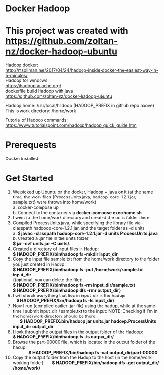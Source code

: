 # Docker Hadoop
# This project was created with https://github.com/zoltan-nz/docker-hadoop-ubuntu 

Hadoop docker:  
http://msoliman.me/2017/04/24/hadoop-inside-docker-the-easiest-way-in-5-minutes/   
Hadoop for windows:  
https://hadoop.apache.org/  
dockerfile build Hadoop with java  
https://github.com/zoltan-nz/docker-hadoop-ubuntu  

Hadoop home: /usr/local/hadoop (HADOOP_PREFIX in github repo above)
This is work directory: /home/work

Tutorial of Hadoop commands:
https://www.tutorialspoint.com/hadoop/hadoop_quick_guide.htm 
# Prerequests  
Docker installed  
# Get  Started  

1. We picked up Ubuntu on the docker, Hadoop + java on it (at the same time, the work files {ProcessUnits.java, hadoop-core-1.2.1.jar, sample.txt} were thrown into home/work)  
  a. docker-compose up  
  b. Connect to the container via **docker-compose exec home sh**  
2. I went to the home/work directory and created the units folder there  
3. Compiled ProcessUnits.java, while specifying the library file via -classpath hadooop-core-1.2.1.jar, and the target folder as -d units  
  a. **$ javac -classpath hadoop-core-1.2.1.jar -d units ProcessUnits.java** 
  b. Created a .jar file in the units folder  
  **$ jar -cvf units.jar -C units/.**  
4. Created a directory of input files in Hadup:  
**$ HADOOP_PREFIX/bin/hadoop fs -mkdir input_dir**  
5. Copy the input file sample.txt from the home/work directory to the folder you just created in Hadup:  
**$ HADOOP_PREFIX/bin/hadoop fs -put /home/work/sample.txt input_dir**  
{(optional, you can delete the file):  
**$ HADOOP_PREFIX/bin/hadoop fs -rm input_dir/sample.txt   
$ HADOOP_PREFIX/bin/hadoop dfs -rmr output_dir**}  
6. I will check everything that lies in input_dir in the hadup:  
   **$ HADOOP_PREFIX/bin/hadoop fs -ls input_dir/**  
7. Now I run (compiled earlier .jar file) using the hadup, while at the same time I submit input_dir / sample.txt to the input:
NOTE: Checking if I’m in the home/work directory should be there.  
      **$ HADOOP_PREFIX/bin/hadoop jar units.jar hadoop.ProcessUnits input_dir output_dir**  
8. I look through the output files in the output folder of the Hadoop:  
**$ HADOOP_PREFIX/bin/hadoop fs -ls output_dir/**
9. Browse the part-00000 file, which is located in the output folder of the hadup:  
             **$ HADOOP_PREFIX/bin/hadoop fs -cat output_dir/part-00000**
10. Copy the output folder from the Hadup to the host (in the home/work working folder)
      **$ HADOOP_PREFIX/bin/hadoop dfs -get output_dir/ /home/work/**
